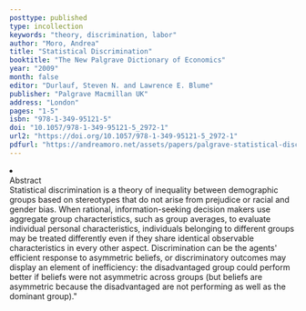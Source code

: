 ```yaml
---
posttype: published
type: incollection
keywords: "theory, discrimination, labor"
author: "Moro, Andrea"
title: "Statistical Discrimination"
booktitle: "The New Palgrave Dictionary of Economics"
year: "2009"
month: false
editor: "Durlauf, Steven N. and Lawrence E. Blume"
publisher: "Palgrave Macmillan UK"
address: "London"
pages: "1-5"
isbn: "978-1-349-95121-5"
doi: "10.1057/978-1-349-95121-5_2972-1"
url2: "https://doi.org/10.1057/978-1-349-95121-5_2972-1"
pdfurl: "https://andreamoro.net/assets/papers/palgrave-statistical-discrimination.pdf"
---
```

<li class='acc_hide'> <div class="title">Abstract</div>
Statistical discrimination is a theory of inequality between demographic groups based on stereotypes that do not arise from prejudice or racial and gender bias. When rational, information-seeking decision makers use aggregate group characteristics, such as group averages, to evaluate individual personal characteristics, individuals belonging to different groups may be treated differently even if they share identical observable characteristics in every other aspect. Discrimination can be the agents' efficient response to asymmetric beliefs, or discriminatory outcomes may display an element of inefficiency: the disadvantaged group could perform better if beliefs were not asymmetric across groups (but beliefs are asymmetric because the disadvantaged are not performing as well as the dominant group)."
</li>
